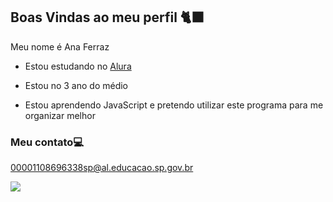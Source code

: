 ## Boas Vindas ao meu perfil 🐈‍⬛

Meu nome é Ana Ferraz

 - Estou estudando no [Alura](https://www.alura.com.br)

- Estou no 3 ano do médio

- Estou aprendendo JavaScript e pretendo utilizar este programa para me organizar melhor

### Meu contato💻

00001108696338sp@al.educacao.sp.gov.br

![](https://media.tenor.com/LDgVr8fU3YgAAAAM/hehehe.gif)



